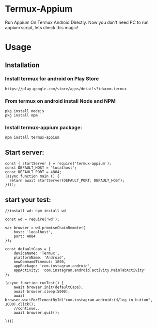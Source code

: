 # Termux-Appium
Run Appium On Termux Android Directly. Now you don't need PC to run appium script, lets check this magic!

# Usage
## Installation
### Install termux for android on Play Store
    https://play.google.com/store/apps/details?id=com.termux
### From termux on android install Node and NPM
    pkg install nodejs
    pkg install npm
### Install termux-appium package:
    npm install termux-appium
## Start server:
    const { startServer } = require('termux-appium');
    const DEFAULT_HOST = "localhost";
    const DEFAULT_PORT = 4884;
    (async function main () {
      return await startServer(DEFAULT_PORT, DEFAULT_HOST);
    })();
    
## start your test:
    //install wd: npm install wd
    
    const wd = require('wd');
    
    var browser = wd.promiseChainRemote({
        host: 'localhost',
        port: 4884
    });

    const defaultCaps = {
        deviceName: 'Termux',
        platformName: 'Android',
        newCommandTimeout: 1800,
        appPackage: 'com.instagram.android',
        appActivity: 'com.instagram.android.activity.MainTabActivity'
    };

    (async function runTest() {
        await browser.init(defaultCaps);
        await browser.sleep(5000);
        await browser.waitForElementById("com.instagram.android:id/log_in_button", 1000).click();
        //continue..
        await browser.quit();

    })()
